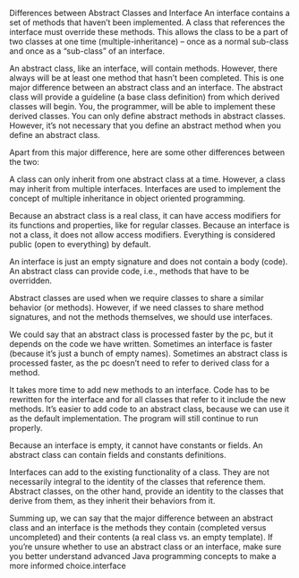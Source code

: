 Differences between Abstract Classes and Interface
An interface contains a set of methods that haven’t been implemented. A class that references the interface must override these methods. This allows the class to be a part of two classes at one time (multiple-inheritance) – once as a normal sub-class and once as a “sub-class” of an interface.

An abstract class, like an interface, will contain methods. However, there always will be at least one method that hasn’t been completed. This is one major difference between an abstract class and an interface. The abstract class will provide a guideline (a base class definition) from which derived classes will begin. You, the programmer, will be able to implement these derived classes. You can only define abstract methods in abstract classes. However, it’s not necessary that you define an abstract method when you define an abstract class.

Apart from this major difference, here are some other differences between the two:

A class can only inherit from one abstract class at a time. However, a class may inherit from multiple interfaces. Interfaces are used to implement the concept of multiple inheritance in object oriented programming.

Because an abstract class is a real class, it can have access modifiers for its functions and properties, like for regular classes. Because an interface is not a class, it does not allow access modifiers.  Everything is considered public (open to everything) by default.

An interface is just an empty signature and does not contain a body (code). An abstract class can provide code, i.e., methods that have to be overridden.

Abstract classes are used when we require classes to share a similar behavior (or methods). However, if we need classes to share method signatures, and not the methods themselves, we should use interfaces.

We could say that an abstract class is processed faster by the pc, but it depends on the code we have written. Sometimes an interface is faster (because it’s just a bunch of empty names). Sometimes an abstract class is processed faster, as the pc doesn’t need to refer to derived class for a method.

It takes more time to add new methods to an interface. Code has to be rewritten for the interface and for all classes that refer to it include the new methods. It’s easier to add code to an abstract class, because we can use it as the default implementation. The program will still continue to run properly.

Because an interface is empty, it cannot have constants or fields. An abstract class can contain fields and constants definitions.

Interfaces can add to the existing functionality of a class. They are not necessarily integral to the identity of the classes that reference them. Abstract classes, on the other hand, provide an identity to the classes that derive from them, as they inherit their behaviors from it.

Summing up, we can say that the major difference between an abstract class and an interface is the methods they contain (completed versus uncompleted) and their contents (a real class vs. an empty template). If you’re unsure whether to use an abstract class or an interface, make sure you better understand advanced Java programming concepts to make a more informed choice.interface 
